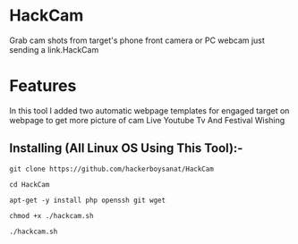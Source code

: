 # HackCam
Grab cam shots from target's phone front camera or PC webcam just sending a link.HackCam
# Features
In this tool I added two automatic webpage templates for engaged target on webpage to get more picture of cam
Live Youtube Tv And Festival Wishing
## Installing (All Linux OS Using This Tool):-

```
git clone https://github.com/hackerboysanat/HackCam
```
```
cd HackCam
```
```
apt-get -y install php openssh git wget

```
```
chmod +x ./hackcam.sh
```
```
./hackcam.sh
```
